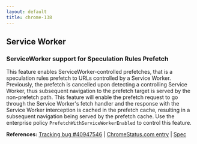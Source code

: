 ```yaml
---
layout: default
title: chrome-138
---
```


## Service Worker

### ServiceWorker support for Speculation Rules Prefetch

This feature enables ServiceWorker-controlled prefetches, that is a speculation rules prefetch to URLs controlled by a Service Worker. Previously, the prefetch is cancelled upon detecting a controlling Service Worker, thus subsequent navigation to the prefetch target is served by the non-prefetch path. This feature will enable the prefetch request to go through the Service Worker's fetch handler and the response with the Service Worker interception is cached in the prefetch cache, resulting in a subsequent navigation being served by the prefetch cache. Use the enterprise policy `PrefetchWithServiceWorkerEnabled` to control this feature.

**References:** [Tracking bug #40947546](https://bugs.chromium.org/p/chromium/issues/detail?id=40947546) | [ChromeStatus.com entry](https://chromestatus.com/feature/5121066433150976) | [Spec](https://wicg.github.io/nav-speculation/speculation-rules.html#speculation-rule-sw-integration)
